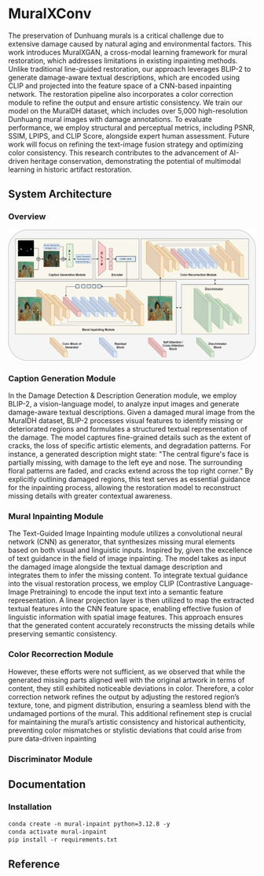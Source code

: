 # MuralXConv
The preservation of Dunhuang murals is a critical challenge due to extensive damage caused by natural aging and environmental factors. This work introduces MuralXGAN, a cross-modal learning framework for mural restoration, which addresses limitations in existing inpainting methods. Unlike traditional line-guided restoration, our approach leverages BLIP-2 to generate damage-aware textual descriptions, which are encoded using CLIP and projected into the feature space of a CNN-based inpainting network. The restoration pipeline also incorporates a color correction module to refine the output and ensure artistic consistency. We train our model on the MuralDH dataset, which includes over 5,000 high-resolution Dunhuang mural images with damage annotations. To evaluate performance, we employ structural and perceptual metrics, including PSNR, SSIM, LPIPS, and CLIP Score, alongside expert human assessment. Future work will focus on refining the text-image fusion strategy and optimizing color consistency. This research contributes to the advancement of AI-driven heritage conservation, demonstrating the potential of multimodal learning in historic artifact restoration.
## System Architecture
### Overview
![system-arch](./readme-figures/arch.jpg)

### Caption Generation Module
In the Damage Detection \& Description Generation module, we employ BLIP-2, a vision-language model, to analyze input images and generate damage-aware textual descriptions. Given a damaged mural image from the MuralDH dataset, BLIP-2 processes visual features to identify missing or deteriorated regions and formulates a structured textual representation of the damage. The model captures fine-grained details such as the extent of cracks, the loss of specific artistic elements, and degradation patterns. For instance, a generated description might state: "The central figure's face is partially missing, with damage to the left eye and nose. The surrounding floral patterns are faded, and cracks extend across the top right corner." By explicitly outlining damaged regions, this text serves as essential guidance for the inpainting process, allowing the restoration model to reconstruct missing details with greater contextual awareness.  
### Mural Inpainting Module
The Text-Guided Image Inpainting module utilizes a convolutional neural network (CNN) as generator, that synthesizes missing mural elements based on both visual and linguistic inputs. Inspired by, given the excellence of text guidance in the field of image inpainting. The model takes as input the damaged image alongside the textual damage description and integrates them to infer the missing content. To integrate textual guidance into the visual restoration process, we employ CLIP (Contrastive Language-Image Pretraining) to encode the input text into a semantic feature representation. A linear projection layer is then utilized to map the extracted textual features into the CNN feature space, enabling effective fusion of linguistic information with spatial image features. This approach ensures that the generated content accurately reconstructs the missing details while preserving semantic consistency.
### Color Recorrection Module
However, these efforts were not sufficient, as we observed that while the generated missing parts aligned well with the original artwork in terms of content, they still exhibited noticeable deviations in color. Therefore, a color correction network refines the output by adjusting the restored region’s texture, tone, and pigment distribution, ensuring a seamless blend with the undamaged portions of the mural. This additional refinement step is crucial for maintaining the mural’s artistic consistency and historical authenticity, preventing color mismatches or stylistic deviations that could arise from pure data-driven inpainting
### Discriminator Module

## Documentation
### Installation
```aiignore
conda create -n mural-inpaint python=3.12.8 -y
conda activate mural-inpaint
pip install -r requirements.txt
```
## Reference
